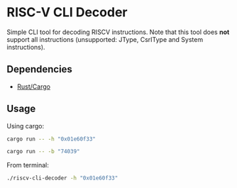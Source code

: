 # RISC-V CLI Decoder

Simple CLI tool for decoding RISCV instructions. Note that this tool does **not** support all instructions (unsupported: JType, CsrIType and System instructions).

## Dependencies

- [Rust/Cargo](https://www.rust-lang.org/tools/install)

## Usage

Using cargo:

```bash
cargo run -- -h "0x01e60f33" 
```

```bash
cargo run -- -b "74039" 
```

From terminal:

```bash
./riscv-cli-decoder -h "0x01e60f33"
```
